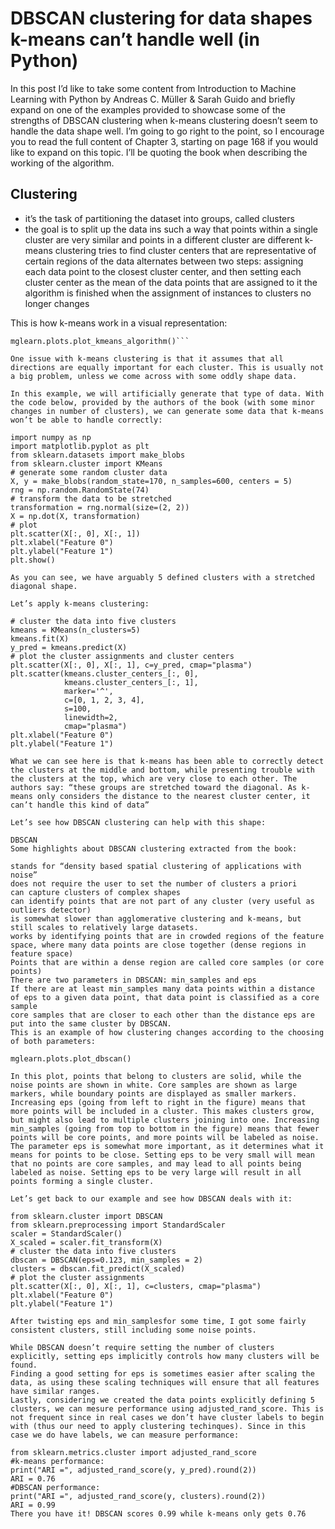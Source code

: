 # DBSCAN clustering for data shapes k-means can’t handle well (in Python)

In this post I’d like to take some content from Introduction to Machine Learning with Python by Andreas C. Müller & Sarah Guido and briefly expand on one of the examples provided to showcase some of the strengths of DBSCAN clustering when k-means clustering doesn’t seem to handle the data shape well. I’m going to go right to the point, so I encourage you to read the full content of Chapter 3, starting on page 168 if you would like to expand on this topic. I’ll be quoting the book when describing the working of the algorithm.

## Clustering
* it’s the task of partitioning the dataset into groups, called clusters
* the goal is to split up the data ins such a way that points within a single cluster are very similar and points in a different cluster are different k-means clustering tries to find cluster centers that are representative of certain regions of the data alternates between two steps: assigning each data point to the closest cluster center, and then setting each cluster center as the mean of the data points that are assigned to it the algorithm is finished when the assignment of instances to clusters no longer changes 

This is how k-means work in a visual representation:

```import mglearn
mglearn.plots.plot_kmeans_algorithm()```

One issue with k-means clustering is that it assumes that all directions are equally important for each cluster. This is usually not a big problem, unless we come across with some oddly shape data.

In this example, we will artificially generate that type of data. With the code below, provided by the authors of the book (with some minor changes in number of clusters), we can generate some data that k-means won’t be able to handle correctly:

import numpy as np
import matplotlib.pyplot as plt
from sklearn.datasets import make_blobs
from sklearn.cluster import KMeans
# generate some random cluster data
X, y = make_blobs(random_state=170, n_samples=600, centers = 5)
rng = np.random.RandomState(74)
# transform the data to be stretched
transformation = rng.normal(size=(2, 2))
X = np.dot(X, transformation)
# plot
plt.scatter(X[:, 0], X[:, 1])
plt.xlabel("Feature 0")
plt.ylabel("Feature 1")
plt.show()

As you can see, we have arguably 5 defined clusters with a stretched diagonal shape.

Let’s apply k-means clustering:

# cluster the data into five clusters
kmeans = KMeans(n_clusters=5)
kmeans.fit(X)
y_pred = kmeans.predict(X)
# plot the cluster assignments and cluster centers
plt.scatter(X[:, 0], X[:, 1], c=y_pred, cmap="plasma")
plt.scatter(kmeans.cluster_centers_[:, 0],   
            kmeans.cluster_centers_[:, 1],
            marker='^', 
            c=[0, 1, 2, 3, 4], 
            s=100, 
            linewidth=2,
            cmap="plasma")
plt.xlabel("Feature 0")
plt.ylabel("Feature 1")

What we can see here is that k-means has been able to correctly detect the clusters at the middle and bottom, while presenting trouble with the clusters at the top, which are very close to each other. The authors say: “these groups are stretched toward the diagonal. As k-means only considers the distance to the nearest cluster center, it can’t handle this kind of data”

Let’s see how DBSCAN clustering can help with this shape:

DBSCAN
Some highlights about DBSCAN clustering extracted from the book:

stands for “density based spatial clustering of applications with noise”
does not require the user to set the number of clusters a priori
can capture clusters of complex shapes
can identify points that are not part of any cluster (very useful as outliers detector)
is somewhat slower than agglomerative clustering and k-means, but still scales to relatively large datasets.
works by identifying points that are in crowded regions of the feature space, where many data points are close together (dense regions in feature space)
Points that are within a dense region are called core samples (or core points)
There are two parameters in DBSCAN: min_samples and eps
If there are at least min_samples many data points within a distance of eps to a given data point, that data point is classified as a core sample
core samples that are closer to each other than the distance eps are put into the same cluster by DBSCAN.
This is an example of how clustering changes according to the choosing of both parameters:

mglearn.plots.plot_dbscan()

In this plot, points that belong to clusters are solid, while the noise points are shown in white. Core samples are shown as large markers, while boundary points are displayed as smaller markers. Increasing eps (going from left to right in the figure) means that more points will be included in a cluster. This makes clusters grow, but might also lead to multiple clusters joining into one. Increasing min_samples (going from top to bottom in the figure) means that fewer points will be core points, and more points will be labeled as noise.
The parameter eps is somewhat more important, as it determines what it means for points to be close. Setting eps to be very small will mean that no points are core samples, and may lead to all points being labeled as noise. Setting eps to be very large will result in all points forming a single cluster.

Let’s get back to our example and see how DBSCAN deals with it:

from sklearn.cluster import DBSCAN
from sklearn.preprocessing import StandardScaler
scaler = StandardScaler()
X_scaled = scaler.fit_transform(X)
# cluster the data into five clusters
dbscan = DBSCAN(eps=0.123, min_samples = 2)
clusters = dbscan.fit_predict(X_scaled)
# plot the cluster assignments
plt.scatter(X[:, 0], X[:, 1], c=clusters, cmap="plasma")
plt.xlabel("Feature 0")
plt.ylabel("Feature 1")

After twisting eps and min_samplesfor some time, I got some fairly consistent clusters, still including some noise points.

While DBSCAN doesn’t require setting the number of clusters explicitly, setting eps implicitly controls how many clusters will be found.
Finding a good setting for eps is sometimes easier after scaling the data, as using these scaling techniques will ensure that all features have similar ranges.
Lastly, considering we created the data points explicitly defining 5 clusters, we can mesure performance using adjusted_rand_score. This is not frequent since in real cases we don’t have cluster labels to begin with (thus our need to apply clustering techinques). Since in this case we do have labels, we can measure performance:

from sklearn.metrics.cluster import adjusted_rand_score
#k-means performance:
print("ARI =", adjusted_rand_score(y, y_pred).round(2))
ARI = 0.76
#DBSCAN performance:
print("ARI =", adjusted_rand_score(y, clusters).round(2))
ARI = 0.99
There you have it! DBSCAN scores 0.99 while k-means only gets 0.76
